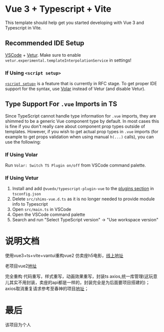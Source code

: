 # Vue 3 + Typescript + Vite

This template should help get you started developing with Vue 3 and Typescript in Vite.

## Recommended IDE Setup

[VSCode](https://code.visualstudio.com/) + [Vetur](https://marketplace.visualstudio.com/items?itemName=octref.vetur). Make sure to enable `vetur.experimental.templateInterpolationService` in settings!

### If Using `<script setup>`

[`<script setup>`](https://github.com/vuejs/rfcs/pull/227) is a feature that is currently in RFC stage. To get proper IDE support for the syntax, use [Volar](https://marketplace.visualstudio.com/items?itemName=johnsoncodehk.volar) instead of Vetur (and disable Vetur).

## Type Support For `.vue` Imports in TS

Since TypeScript cannot handle type information for `.vue` imports, they are shimmed to be a generic Vue component type by default. In most cases this is fine if you don't really care about component prop types outside of templates. However, if you wish to get actual prop types in `.vue` imports (for example to get props validation when using manual `h(...)` calls), you can use the following:

### If Using Volar

Run `Volar: Switch TS Plugin on/off` from VSCode command palette.

### If Using Vetur

1. Install and add `@vuedx/typescript-plugin-vue` to the [plugins section](https://www.typescriptlang.org/tsconfig#plugins) in `tsconfig.json`
2. Delete `src/shims-vue.d.ts` as it is no longer needed to provide module info to Typescript
3. Open `src/main.ts` in VSCode
4. Open the VSCode command palette
5. Search and run "Select TypeScript version" -> "Use workspace version"

# 说明文档

使用vue3+ts+vite+vantui重构vue2 仿卖座h5电影，[线上地址](https://films-zeta.vercel.app/)

老项目vue2[地址](https://github.com/ZhuAiQuan/vue-maizuo-resoure)

完全重构 代码重写，样式重写，动画效果重写，封装ts axios,统一库管理(这玩意儿其实不用封装，卖座的api都是一样的，封装完全是为后面要项目搭建的)；
axios取消重复请求参考至春神的项目[地址](https://github.com/xlz122/NeteaseCloudMusic/blob/master/src/utils/axios.ts)；


# 最后

该项目为个人

